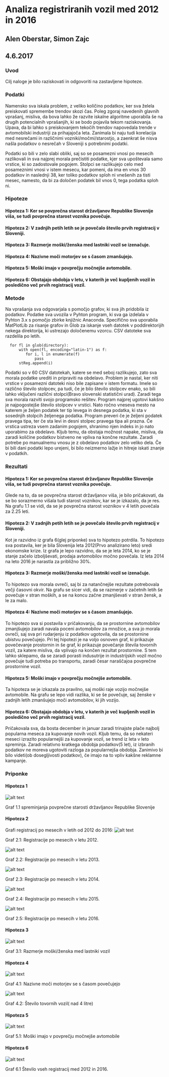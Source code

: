 # Analiza registriranih vozil med 2012 in 2016

## Alen Oberstar, Simon Zajc

## 4.6.2017


### Uvod
Cilj naloge je bilo raziskovati in odgovoriti na zastavljene hipoteze. 


### Podatki

  Namensko sva iskala problem, z veliko količino podatkov, ker sva želela preiskovati spremembe trendov skozi čas. Poleg zgoraj navedenih glavnih vprašanj, misliva, da bova lahko že razvite iskalne algoritme uporabila še na drugih potencialnih vprašanjih, ki se bodo pojavila tekom raziskovanja. Upava, da bi lahko s preiskovanjem tekočih trendov napovedala trende v avtomobilski industriji za prihajajoča leta. Zanimala bi naju tudi korelacija med nesrečami in različnimi vozniki/močmi/starostjo, a zaenkrat še nisva našla podatkov o nesrečah v Sloveniji s potrebnimi podatki.
  
Podatki so bili v zelo slabi obliki, saj so se posamezni vnosi po mesecih razlikovali in sva najprej morala prečistiti podatke, kjer sva upoštevala samo vrstice, ki so zadostovale pogojem. Stolpci se razlikujejo celo med posameznimi vnosi v istem mesecu, kar pomeni, da ima  en vnos 30 podatkov in naslednji 38, ker toliko podatkov sploh ni vnešenih za tisti mesec, namesto, da bi za določen podatek bil vnos 0, tega podatka sploh ni.

### Hipoteze

#### Hipoteza 1: Ker se povprečna starost državljanov Republike Slovenije viša, se tudi povprečna starost voznika povečuje.
#### Hipoteza 2: V zadnjih petih letih se je povečalo število prvih registracij v Sloveniji.
#### Hipoteza 3: Razmerje moški/ženska med lastniki vozil se izenačuje.
#### Hipoteza 4: Nazivne moči motorjev se s časom zmanšujejo. 
#### Hipoteza 5: Moški imajo v povprečju močnejše avtomobile. 
#### Hipoteza 6: Obstajajo obdobja v letu, v katerih je več kupljenih vozil in posledično več prvih registracij vozil. 

### Metode

Na vprašanja sva odgovarjala s pomočjo grafov, ki sva jih pridobila iz podatkov. Podatke sva uvozila v Pyhton program, ki sva ga izdelala v Pyhton 3.x s pomočjo zbirke knjižnic Anaconda. Specifično sva uporabila MatPlotLib za risanje grafov in Glob za iskanje vseh datotek v poddirektorijih nekega direktorija, ki ustrezajo določenemu vzorcu. CSV datoteke sva razdelila po letih. 


```directory = getcwd() + "\podatki\\" + str(leto) + "\*.csv"
  for fl in glob(directory): 
      with open(fl, encoding="latin-1") as f:
         for i, l in enumerate(f)
             pass
      stReg.append(i) 

```
Podatki so v 60 CSV datotekah, katere se med seboj razlikujejo, zato sva morala podatke urediti in pripraviti na obdelavo. Problem je nastal, ker niti vrstice v posamezni datoteki niso bile zapisane v istem formatu. Imele so različno število stolpcev, pa tudi, če je bilo število stolpcev enako, so bili lahko vključeni različni stolpci(Bravo slovenski statistični urad). Zaradi tega sva morala razviti svojo programsko rešitev. Program najprej ugotovi kakšno je najpogostejše število stolpcev v vrstici. Nato ročno vneseva mesto na katerem je željen podatek ter tip levega in desnega podatka, ki sta v sosednjih stolpcih željenega podatka. Program preveri če je željeni podatek pravega tipa, ter če sta levi in desni stolpec pravega tipa ali prazna. Če vrstica ustreza vsem zadanim pogojem, shranimo njen indeks in jo nato uporabimo za obdelavo. Kljub temu, da obstaja možnost napake, misliva, da zaradi količine podatkov bistveno ne vpliva na končne rezultate. Zaradi potrebe po manualnemu vnosu je z obdelavo podatkov zelo veliko dela. Če bi bili dani podatki lepo urejeni, bi bilo neizmerno lažje in hitreje iskati znanje v podatkih. 

### Rezultati
#### Hipoteza 1: Ker se povprečna starost državljanov Republike Slovenije viša, se tudi povprečna starost voznika povečuje.
Glede na to, da se povprečna starost državljanov viša, je bilo pričakovati, da se bo sorazmerno višala tudi starost voznikov, kar se je izkazalo, da je res. Na grafu 1.1 se vidi, da se je povprečna starost voznikov v 4 letih povečala za 2.25 leti.

#### Hipoteza 2: V zadnjih petih letih se je povečalo število prvih registracij v Sloveniji.
Kot je razvidno iz grafa 6(glej priponke) sva to hipotezo potrdila. To hipotezo sva postavila, ker je bila Slovenija leta 2012(Prvo analizirano leto) sredi ekonomske krize. Iz grafa je lepo razvidno, da se je leta 2014, ko se je stanje začelo izboljševati, prodaja avtomobilov močno povečala. Iz leta 2014 na leto 2016 je narastla za približno 30%.

#### Hipoteza 3: Razmerje moški/ženska med lastniki vozil se izenačuje.
To hipotezo sva morala ovreči, saj bi za natančnejše rezultate potrebovala večji časovni okvir. Na grafu se sicer vidi, da se razmerje v začetnih letih še povečuje v stran moških, a se na koncu začne zmanjševati v stran žensk, a le za malo. 

#### Hipoteza 4: Nazivne moči motorjev se s časom zmanšujejo. 
To hipotezo sva si postavila v pričakovanju, da se prostornine avtomobilov zmanjšujejo zaradi navala poceni avtomobilov za množice, a sva jo morala ovreči, saj sva pri rudarjenju iz podatkov ugotovila, da se prostornine ubistvu povečujejo. Pri tej hipotezi je na voljo osnoven graf, ki prikazuje povečevanje prostornin in še graf, ki prikazuje povečanje števila tovornih vozil, za katere misliva, da vplivajo na končen rezultat prostornine. S tem lahko sklepamo, da se zaradi porasti indusutrije in industrijskih vozil močno povečuje tudi potreba po transportu, zaradi česar naraščajoa povprečne prostornine vozil. 

#### Hipoteza 5: Moški imajo v povprečju močnejše avtomobile. 
Ta hipoteza se je izkazala za pravilno, saj moški raje vozijo močnejše avtomobile. Na grafu se lepo vidi razlika, ki se še povečuje, saj ženske v zadnjih letih zmanšujejo moči avtomobilov, ki jih vozijo.

#### Hipoteza 6: Obstajajo obdobja v letu, v katerih je več kupljenih vozil in posledično več prvih registracij vozil. 
Pričakovala sva, da bosta december in januar zaradi trinajste plače najbolj popularna meseca za kupovanje novih vozil. Kljub temu, da so nekateri meseci izrazito popularnejši za kupovanje vozil, se trend iz leta v leto spreminja. Zaradi relativno kratkega obdobja podatkov(5 let), iz izbranih podatkov ne moreva ugotoviti razloga za popularnejša obdobja. Zanimivo bi bilo videti(ob dosegljivosti podatkov), če imajo na to vpliv kakšne reklamne kampanje. 

### Priponke
#### Hipoteza 1
![alt text](https://cloud.githubusercontent.com/assets/13321172/26764135/2a0f106e-4961-11e7-8dba-814543729709.png)

Graf 1.1 spreminjanja povprečne starosti državljanov Republike Slovenije

#### Hipoteza 2
Grafi registracij po mesecih v letih od 2012 do 2016:
![alt text](https://cloud.githubusercontent.com/assets/13321172/25780926/4e24dc90-3331-11e7-9c1f-df6fdb7c08b9.jpeg)

Graf 2.1: Registracije po mesecih v letu 2012.

![alt text](https://cloud.githubusercontent.com/assets/13321172/25780930/4e335eaa-3331-11e7-8b16-fc10f5269604.jpeg)

Graf 2.2: Registracije po mesecih v letu 2013.

![alt text](https://cloud.githubusercontent.com/assets/13321172/25780927/4e28c0b2-3331-11e7-89ba-ec226531b130.jpeg)

Graf 2.3: Registracije po mesecih v letu 2014.

![alt text](https://cloud.githubusercontent.com/assets/13321172/25780928/4e2bdff4-3331-11e7-8c03-206dea191d8c.jpeg)

Graf 2.4: Registracije po mesecih v letu 2015.

![alt text](https://cloud.githubusercontent.com/assets/13321172/25780929/4e2f9a90-3331-11e7-96b8-6b78d23571a9.jpeg)

Graf 2.5: Registracije po mesecih v letu 2016.

#### Hipoteza 3
![alt text](https://cloud.githubusercontent.com/assets/13321172/26764131/2a06c6b6-4961-11e7-878c-7d19f617d315.png)

Graf 3.1: Razmerje moški/ženska med lastniki vozil

#### Hipoteza 4
![alt text](https://cloud.githubusercontent.com/assets/13321172/26764133/2a0bbe5a-4961-11e7-90b6-fa68acc9841d.png)

Graf 4.1: Nazivne moči motorjev se s časom povečujejo

![alt text](https://cloud.githubusercontent.com/assets/13321172/26764134/2a0c7246-4961-11e7-9e9c-b5c4230a1573.png)

Graf 4.2: Število tovornih vozil( nad 4 litre)

#### Hipoteza 5
![alt text](https://cloud.githubusercontent.com/assets/13321172/26764132/2a0a03a8-4961-11e7-8c59-1e021890ff49.png)

Graf 5.1: Moški imajo v povprečju močnejše avtomobile

#### Hipoteza 6
![alt text](https://cloud.githubusercontent.com/assets/13321172/25780931/4e36ad6c-3331-11e7-8a0c-829d08f55f56.jpeg)

Graf 6.1
Število vseh registracij med 2012 in 2016. 


  

